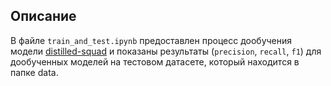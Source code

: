 ## Описание
В файле `train_and_test.ipynb` предоставлен процесс дообучения модели 
<a href="https://huggingface.co/distilbert-base-cased-distilled-squad#model-details">distilled-squad</a> и показаны результаты (`precision`, `recall`, `f1`) для дообученных моделей на тестовом датасете, который находится в папке data.
